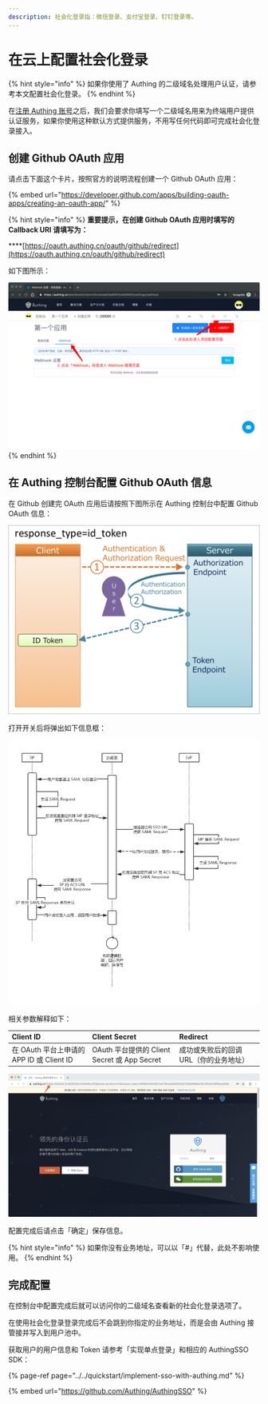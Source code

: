 ```yaml
---
description: 社会化登录指：微信登录、支付宝登录、钉钉登录等。
---
```


# 在云上配置社会化登录

{% hint style="info" %}
如果你使用了 Authing 的二级域名处理用户认证，请参考本文配置社会化登录。
{% endhint %}

在[注册 Authing 账号](https://authing.cn)之后，我们会要求你填写一个二级域名用来为终端用户提供认证服务，如果你使用这种默认方式提供服务，不用写任何代码即可完成社会化登录接入。

## 创建 Github OAuth 应用

请点击下面这个卡片，按照官方的说明流程创建一个 Github OAuth 应用：

{% embed url="https://developer.github.com/apps/building-oauth-apps/creating-an-oauth-app/" %}

{% hint style="info" %}
**重要提示，在创建 Github OAuth 应用时填写的 Callback URI 请填写为：**

\*\*\*\*[https://oauth.authing.cn/oauth/github/redirect](https://oauth.authing.cn/oauth/github/redirect)

如下图所示：

![](../../.gitbook/assets/image%20%28240%29.png)
{% endhint %}

## 在 Authing 控制台配置 Github OAuth 信息

在 Github 创建完 OAuth 应用后请按照下图所示在 Authing 控制台中配置 Github OAuth 信息：

![](../../.gitbook/assets/image%20%28121%29.png)

打开开关后将弹出如下信息框：

![](../../.gitbook/assets/image%20%2899%29.png)

相关参数解释如下：

| Client ID | Client Secret | Redirect |
| :--- | :--- | :--- |
| 在 OAuth 平台上申请的 APP ID 或 Client ID | OAuth 平台提供的 Client Secret 或 App Secret | 成功或失败后的回调 URL（你的业务地址） |

![](../../.gitbook/assets/image%20%28305%29.png)

配置完成后请点击「确定」保存信息。

{% hint style="info" %}
如果你没有业务地址，可以以「\#」代替，此处不影响使用。
{% endhint %}

## 完成配置

在控制台中配置完成后就可以访问你的二级域名查看新的社会化登录选项了。

在使用社会化登录登录完成后不会跳到你指定的业务地址，而是会由 Authing 接管接并写入到用户池中。

获取用户的用户信息和 Token 请参考「实现单点登录」和相应的 AuthingSSO SDK：

{% page-ref page="../../quickstart/implement-sso-with-authing.md" %}

{% embed url="https://github.com/Authing/AuthingSSO" %}




